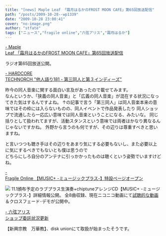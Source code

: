 ```yaml
---
title: "[news] Maple Leaf 「霜月はるかのFROST MOON CAFE」第65回放送配信"
path: "/posts/2009-10-28--wp1339"
date: "2009-10-28 23:00:41"
cover: "no-image.png"
author: "stfate"
tags: ["ニュース","fragile online","六弦アリス","霜月はるか"]
---
```


<style type="text/css">
<!--
p {white-space: pre-wrap};
-->
</style>

<a  href="http://www.timerocket.co.jp/fmc/" target="_blank">- Maple Leaf 「霜月はるかのFROST MOON CAFE」第65回放送配信</a>
<div >ラジオ第65回放送公開。</div>

<a  href="http://www.technorch.com/" target="_blank">- HARDCORE TECHNORCH "他人語り181 - 第三同人と第３インディーズ"</a>
<div >昨今の同人音楽に関する面白い言及があったので載せてみます。
<div >なんというか、「狭義の同人音楽」と「広義の同人音楽」が混在する状況になってきた気はするんですよね。
↑の記事で言う「第三同人」は同人音楽本来の意味ではその枠には入らないものの、同人イベントで作品発表したり
同人ショップで流通したら一応広い意味では同人音楽ということになる、みたいな。
同じ括りとして扱われてますが、活動スタンスという意味では両者はかなり異なるんじゃないですかね。
外野から言うのも何ですが、その辺りは尊重すべきと思いますね。

と言いつつも聴き手はその辺りをあまり気にする必要もないし、また必要以上に気にするべきでもないとも僕は思うので
どちらにしろ自分のアンテナに引っかかったものは聴くという姿勢でいますけどね。</div></div>

<a  href="http://www.shinsekai.co.uk/fragile/" target="_blank">- Fragile Online 【MUSIC+ -ミュージックプラス-】特設ページオープン</a>
<div ><a href="http://www.shinsekai.co.uk/fragile/musicplus.html"><img src="http://www.shinsekai.co.uk/fragile/images/music_plus400.jpg"></a>
11.1頒布予定のラブプラス生演奏+chiptuneアレンジCD【MUSIC+ -ミュージックプラス-】詳細情報公開。
全8曲収録、現在ニコニコ動画にて<a href="http://www.nicovideo.jp/watch/nm8634196">試聴的な動画</a>＆クロスフェード･デモが公開中。</div>

<a  href="http://www.rokugen.net/" target="_blank">- 六弦アリス ショップ委託状況更新</a>
<div >【新興宗教　万華教】、disk unionにて取扱が始まったそうです。</div>